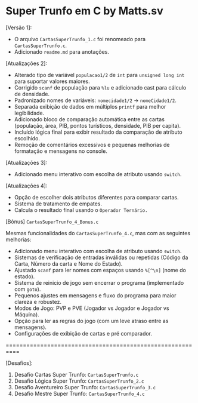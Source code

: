 # Super Trunfo em C by Matts.sv

[Versão 1]:

- O arquivo `CartasSuperTrunfo_1.c` foi renomeado para `CartasSuperTrunfo.c`.
- Adicionado `readme.md` para anotações.


[Atualizações 2]:

- Alterado tipo de variável `populacao1/2` de `int` para `unsigned long int` para suportar valores maiores.
- Corrigido `scanf` de população para `%lu` e adicionado cast para cálculo de densidade.
- Padronizado nomes de variáveis: `nomecidade1/2` → `nomeCidade1/2`.
- Separada exibição de dados em múltiplos `printf` para melhor legibilidade.
- Adicionado bloco de comparação automática entre as cartas (população, área, PIB, pontos turísticos, densidade, PIB per capita).
- Incluído lógica final para exibir resultado da comparação de atributo escolhido.
- Remoção de comentários excessivos e pequenas melhorias de formatação e mensagens no console.


[Atualizações 3]:

- Adicionado menu interativo com escolha de atributo usando `switch`.

[Atualizações 4]:

- Opção de escolher dois atributos diferentes para comparar cartas.
- Sistema de tratamento de empates.
- Calcula o resultado final usando o `Operador Ternário.`

[Bônus] `CartasSuperTrunfo_4_Bonus.c`

Mesmas funcionalidades do `CartasSuperTrunfo_4.c`, mas com as seguintes melhorias:

- Adicionado menu interativo com escolha de atributo usando `switch`.
- Sistemas de verificação de entradas inválidas ou repetidas (Código da Carta, Número da carta e Nome do Estado).
- Ajustado `scanf` para ler nomes com espaços usando `%[^\n]` (nome do estado).
- Sistema de reinicio de jogo sem encerrar o programa (implementado com `goto`).
- Pequenos ajustes em mensagens e fluxo do programa para maior clareza e robustez.
- Modos de Jogo: PVP e PVE (Jogador vs Jogador e Jogador vs Máquina).
- Opção para ler as regras do jogo (com um leve atraso entre as mensagens).
- Configurações de exibição de cartas e pré comparador.

==========================================================

[Desafios]:
1. Desafio Cartas Super Trunfo: `CartasSuperTrunfo.c`
2. Desafio Lógica Super Trunfo: `CartasSuperTrunfo_2.c`
3. Desafio Aventureiro Super Trunfo: `CartasSuperTrunfo_3.c`
4. Desafio Mestre Super Trunfo: `CartasSuperTrunfo_4.c`


